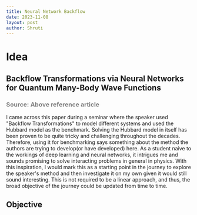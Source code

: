 ```yaml
---
title: Neural Network Backflow 
date: 2023-11-08
layout: post
author: Shruti
---
```

# Idea

## Backflow Transformations via Neural Networks for Quantum Many-Body Wave Functions
### <span style="color: grey;">Source: Above reference article</span> 
I came across this paper during a seminar where the speaker used "Backflow Transformations" to model different systems and used the Hubbard model as the benchmark. Solving the Hubbard model in itself has been proven to be quite tricky and challenging throughout the decades. Therefore, using it for benchmarking says something about the method the authors are trying to develop(or have developed) here. As a student naive to the workings of deep learning and neural networks, it intrigues me and sounds promising to solve interacting problems in general in physics. With this inspiration, I would mark this as a starting point in the journey to explore the speaker's method and then investigate it on my own given it would still sound interesting. This is not required to be a linear approach, and thus, the broad objective of the journey could be updated from time to time.

## Objective

